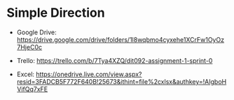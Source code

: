 # Simple Direction

* Google Drive: https://drive.google.com/drive/folders/1l8wqbmo4cyxehe1XCrFw1OyOz7HjeC0c

* Trello: https://trello.com/b/7Tya4XZQ/dit092-assignment-1-sprint-0

* Excel: https://onedrive.live.com/view.aspx?resid=3FADCB5F772F640B!25673&ithint=file%2cxlsx&authkey=!AIgboHVifQq7xFE
